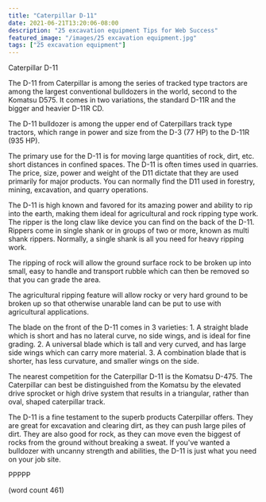 ```yaml
---
title: "Caterpillar D-11"
date: 2021-06-21T13:20:06-08:00
description: "25 excavation equipment Tips for Web Success"
featured_image: "/images/25 excavation equipment.jpg"
tags: ["25 excavation equipment"]
---
```


Caterpillar D-11

The D-11 from Caterpillar is among the series of
tracked type tractors are among the largest
conventional bulldozers in the world, second to the
Komatsu D575.  It comes in two variations, the
standard D-11R and the bigger and heavier D-11R CD.

The D-11 bulldozer is among the upper end of 
Caterpillars track type tractors, which range in
power and size from the D-3 (77 HP) to the D-11R 
(935 HP).

The primary use for the D-11 is for moving large
quantities of rock, dirt, etc. short distances in
confined spaces.  The D-11 is often times used in
quarries.  The price, size, power and weight of
the D11 dictate that they are used primarily for
major products.  You can normally find the D11
used in forestry, mining, excavation, and quarry
operations.

The D-11 is high known and favored for its amazing
power and ability to rip into the earth, making
them ideal for agricultural and rock ripping type
work.  The ripper is the long claw like device 
you can find on the back of the D-11.  Rippers come
in single shank or in groups of two or more, known
as multi shank rippers.  Normally, a single shank
is all you need for heavy ripping work.

The ripping of rock will allow the ground surface
rock to be broken up into small, easy to handle
and transport rubble which can then be removed
so that you can grade the area.

The agricultural ripping feature will allow rocky
or very hard ground to be broken up so that
otherwise unarable land can be put to use with
agricultural applications.  

The blade on the front of the D-11 comes in 3
varieties:
	1.  A straight blade which is short and
has no lateral curve, no side wings, and is ideal
for fine grading.
	2.  A universal blade which is tall and
very curved, and has large side wings which can
carry more material.
	3.  A combination blade that is shorter,
has less curvature, and smaller wings on the side.

The nearest competition for the Caterpillar D-11
is the Komatsu D-475.  The Caterpillar can best be
distinguished from the Komatsu by the elevated drive
sprocket or high drive system that results in a
triangular, rather than oval, shaped caterpillar
track.

The D-11 is a fine testament to the superb products
Caterpillar offers.  They are great for excavation
and clearing dirt, as they can push large piles
of dirt.  They are also good for rock, as they can
move even the biggest of rocks from the ground
without breaking a sweat.  If you've wanted a
bulldozer with uncanny strength and abilities, the
D-11 is just what you need on your job site.

PPPPP

(word count 461)
